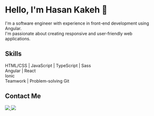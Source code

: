 # Hello, I'm Hasan Kakeh 👋

I'm a software engineer with experience in front-end development using Angular.<br> I'm passionate about creating responsive and user-friendly web applications.

## Skills
 HTML/CSS | JavaScript | TypeScript | Sass <br>
 Angular | React  <br>
 Ionic  <br>
 Teamwork | Problem-solving  Git <br>
    

## Contact Me
  <a href="https://www.linkedin.com/in/hasan-kakeh-a07b571b9/">
      <img src="https://img.shields.io/badge/linkedin-%230077B5.svg?&style=for-the-badge&logo=linkedin&logoColor=white" />
    </a>
    <a href="mailto:hasan.kakeh1@gmail.com">
      <img src="https://img.shields.io/badge/Gmail-D14836?style=for-the-badge&logo=gmail&logoColor=white" />        
    </a>

